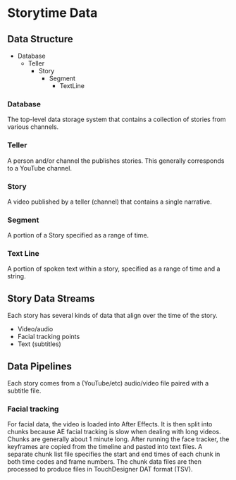 # Storytime Data

## Data Structure

* Database
    *  Teller
        * Story
            * Segment
                * TextLine

### Database

The top-level data storage system that contains a collection of stories
from various channels.

### Teller

A person and/or channel the publishes stories. This generally
corresponds to a YouTube channel.

### Story

A video published by a teller (channel) that contains a single narrative.

### Segment

A portion of a Story specified as a range of time.

### Text Line

A portion of spoken text within a story, specified as a range of time
and a string.

## Story Data Streams

Each story has several kinds of data that align over the time of the
story.

* Video/audio
* Facial tracking points
* Text (subtitles)

## Data Pipelines

Each story comes from a (YouTube/etc) audio/video file paired with a
subtitle file.

### Facial tracking

For facial data, the video is loaded into After Effects. It is then
split into chunks because AE facial tracking is slow when dealing with
long videos. Chunks are generally about 1 minute long. After running the
face tracker, the keyframes are copied from the timeline and pasted into
text files. A separate chunk list file specifies the start and end times
of each chunk in both time codes and frame numbers. The chunk data files
are then processed to produce files in TouchDesigner DAT format (TSV).

